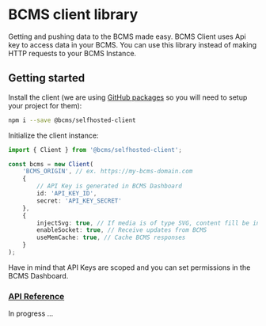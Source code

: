 # BCMS client library

Getting and pushing data to the BCMS made easy. BCMS Client uses Api key to
access data in your BCMS. You can use this library instead of making HTTP
requests to your BCMS Instance.

## Getting started

Install the client (we are using [GitHub packages](https://docs.github.com/en/packages/working-with-a-github-packages-registry/working-with-the-npm-registry#installing-a-package) so you will need to setup your project for them):

```bash
npm i --save @bcms/selfhosted-client
```

Initialize the client instance:

```ts
import { Client } from '@bcms/selfhosted-client';

const bcms = new Client(
    'BCMS_ORIGIN', // ex. https://my-bcms-domain.com
    {
        // API Key is generated in BCMS Dashboard
        id: 'API_KEY_ID',
        secret: 'API_KEY_SECRET'
    },
    {
        injectSvg: true, // If media is of type SVG, content fill be injected in the media object
        enableSocket: true, // Receive updates from BCMS
        useMemCache: true, // Cache BCMS responses
    }
);
```

Have in mind that API Keys are scoped and you can set permissions in the BCMS Dashboard.

### [API Reference](https://bcms.github.io/cms/client/)

In progress ...